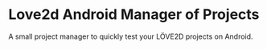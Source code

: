 # Love2d Android Manager of Projects
A small project manager to quickly test your LÖVE2D projects on Android.
